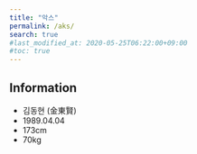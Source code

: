 ```yaml
---
title: "악스"
permalink: /aks/
search: true
#last_modified_at: 2020-05-25T06:22:00+09:00
#toc: true
---
```

## Information
- 김동현 (金東賢)
- 1989.04.04
- 173cm
- 70kg